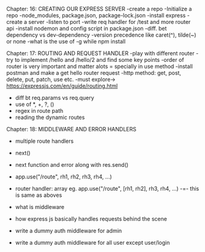 Chapter: 16: CREATING OUR EXPRESS SERVER
-create a repo
-Initialize a repo
-node_modules, package.json, package-lock.json
-install express
-create a server
-listen to port 
-write req handler for /test and more router api
-install nodemon and config script in package.json
-diff. bet dependency vs dev-dependency
-version precedence like caret(^), tilde(~) or none
-what is the use of -g while npm install


Chapter: 17: ROUTING AND REQUEST HANDLER
-play with different router
-try to implement /hello and /hello/2 and find some key points
-order of router is very important and matter alots = specially in use method
-install postman and make a get hello router request
-http method: get, post, delete, put, patch, use etc.
-must explore->  https://expressjs.com/en/guide/routing.html
- diff bt req.params vs req.query
- use of *, +, ?, () 
- regex in route path
- reading the dynamic routes


Chapter: 18: MIDDLEWARE AND ERROR HANDLERS
- multiple route handlers
- next()
- next function and error along with res.send()
- app.use("/route", rh1, rh2, rh3, rh4, ...)
- router handler: array
 eg. app.use("/route", [rh1, rh2], rh3, rh4, ...) -=- this is same as aboves

 - what is middleware
 - how express js basically handles requests behind the scene
 - write a dummy auth middleware for admin
 - write a dummy auth middleware for all user except user/login 